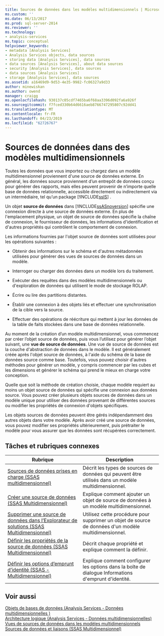 ```yaml
---
title: Sources de données dans les modèles multidimensionnels | Microsoft Docs
ms.custom: ''
ms.date: 06/13/2017
ms.prod: sql-server-2014
ms.reviewer: ''
ms.technology:
- analysis-services
ms.topic: conceptual
helpviewer_keywords:
- metadata [Analysis Services]
- Analysis Services objects, data sources
- storing data [Analysis Services], data sources
- data sources [Analysis Services], about data sources
- security [Analysis Services], data sources
- data sources [Analysis Services]
- storage [Analysis Services], data sources
ms.assetid: a16469d9-9d53-4e35-9982-fc06327a9d33
author: minewiskan
ms.author: owend
manager: craigg
ms.openlocfilehash: 930137c05cdf7465ba6f68aa3396d092fa6a926f
ms.sourcegitcommit: f7fced330b64d6616aeb8766747295807c92dd41
ms.translationtype: MT
ms.contentlocale: fr-FR
ms.lasthandoff: 04/23/2019
ms.locfileid: "62726767"
---
```

# <a name="data-sources-in-multidimensional-models"></a>Sources de données dans des modèles multidimensionnels
  Toutes les données que vous importez ou chargez dans un modèle multidimensionnel proviennent d'une source de données externe. En général, les données source proviennent d’un entrepôt de données conçu pour générer des rapports, mais elles peuvent provenir de n’importe quelle base de données relationnelle, accessible directement ou indirectement via un intermédiaire, tel qu’un package [!INCLUDE[ssIS](../../includes/ssis-md.md)] .  
  
 Un objet **source de données** dans [!INCLUDE[ssASnoversion](../../includes/ssasnoversion-md.md)] spécifie une connexion directe à une source de données externe. En plus de l'emplacement physique, un objet de source de données spécifie la chaîne de connexion, le fournisseur de données, les informations d'identification et d'autres propriétés qui contrôlent le comportement de connexion.  
  
 Les informations fournies par l'objet source de données sont utilisées pour les opérations suivantes :  
  
-   Obtenir des informations sur le schéma et d'autres métadonnées utilisées pour générer des vues de sources de données dans un modèle.  
  
-   Interroger ou charger des données dans un modèle lors du traitement.  
  
-   Exécuter des requêtes dans des modèles multidimensionnels ou d'exploration de données qui utilisent le mode de stockage ROLAP.  
  
-   Écrire ou lire des partitions distantes.  
  
-   Établir une connexion à des objets liés et effectuer une synchronisation de la cible vers la source.  
  
-   Effectuer des opérations de réécriture qui mettent à jour les données de la table de faits stockées dans une base de données relationnelle.  
  
 Au moment de la création d’un modèle multidimensionnel, vous commencez par créer l’objet source de données, puis vous l’utilisez pour générer l’objet suivant, une **vue de source de données**. Une vue de source de données est la couche d'abstraction de données dans le modèle. Il est généralement créée après l'objet source de données, à l'aide du schéma de la base de données source comme base. Toutefois, vous pouvez choisir d'autres méthodes pour générer un modèle, y compris commencer par les cubes et les dimensions et générer le schéma qui prend le mieux en charge votre conception.  
  
 Quelle que soit la méthode de création choisie, chaque modèle requiert au moins un objet source de données qui spécifie une connexion aux données source. Vous pouvez créer plusieurs objets sources de données dans un modèle unique pour utiliser des données provenant de différentes sources ou modifier les propriétés de connexion d'objets spécifiques.  
  
 Les objets sources de données peuvent être gérés indépendamment des autres objets dans votre modèle. Après avoir créé une source de données, vous pouvez modifier ses propriétés ultérieurement, puis prétraiter le modèle pour vous assurer que les données sont récupérées correctement.  
  
## <a name="related-topics-and-tasks"></a>Tâches et rubriques connexes  
  
|Rubrique|Description|  
|-----------|-----------------|  
|[Sources de données prises en charge &#40;SSAS multidimensionnel&#41;](supported-data-sources-ssas-multidimensional.md)|Décrit les types de sources de données qui peuvent être utilisés dans un modèle multidimensionnel.|  
|[Créer une source de données &#40;SSAS Multidimensionnel&#41;](create-a-data-source-ssas-multidimensional.md)|Explique comment ajouter un objet de source de données à un modèle multidimensionnel.|  
|[Supprimer une source de données dans l’Explorateur de solutions &#40;SSAS Multidimensionnel&#41;](delete-a-data-source-in-solution-explorer-ssas-multidimensional.md)|Utilisez cette procédure pour supprimer un objet de source de données d'un modèle multidimensionnel.|  
|[Définir les propriétés de la source de données &#40;SSAS Multidimensionnel&#41;](set-data-source-properties-ssas-multidimensional.md)|Décrit chaque propriété et explique comment la définir.|  
|[Définir les options d’emprunt d’identité &#40;SSAS - Multidimensionnel&#41;](set-impersonation-options-ssas-multidimensional.md)|Explique comment configurer les options dans la boîte de dialogue Informations d'emprunt d'identité.|  
  
## <a name="see-also"></a>Voir aussi  
 [Objets de bases de données &#40;Analysis Services - Données multidimensionnelles &#41;](olap-logical/database-objects-analysis-services-multidimensional-data.md)   
 [Architecture logique &#40;Analysis Services - Données multidimensionnelles&#41;](olap-logical/understanding-microsoft-olap-logical-architecture.md)   
 [Vues de sources de données dans les modèles multidimensionnels](data-source-views-in-multidimensional-models.md)   
 [Sources de données et liaisons &#40;SSAS Multidimensionnel&#41;](data-sources-and-bindings-ssas-multidimensional.md)  
  
  
